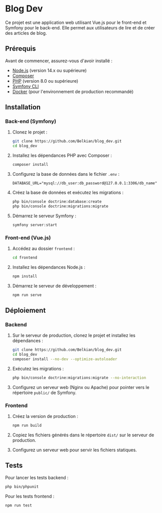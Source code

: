 # Blog Dev

Ce projet est une application web utilisant Vue.js pour le front-end et Symfony pour le back-end. Elle permet aux utilisateurs de lire et de créer des articles de blog.

## Prérequis

Avant de commencer, assurez-vous d'avoir installé :

- [Node.js](https://nodejs.org/) (version 14.x ou supérieure)
- [Composer](https://getcomposer.org/)
- [PHP](https://www.php.net/) (version 8.0 ou supérieure)
- [Symfony CLI](https://symfony.com/download)
- [Docker](https://www.docker.com/) (pour l'environnement de production recommandé)

## Installation

### Back-end (Symfony)

1. Clonez le projet :
   ```bash
   git clone https://github.com/Belkian/blog_dev.git
   cd blog_dev
   ```

2. Installez les dépendances PHP avec Composer :
   ```bash
   composer install
   ```

3. Configurez la base de données dans le fichier `.env` :
   ```dotenv
   DATABASE_URL="mysql://db_user:db_password@127.0.0.1:3306/db_name"
   ```

4. Créez la base de données et exécutez les migrations :
   ```bash
   php bin/console doctrine:database:create
   php bin/console doctrine:migrations:migrate
   ```

5. Démarrez le serveur Symfony :
   ```bash
   symfony server:start
   ```

### Front-end (Vue.js)

1. Accédez au dossier `frontend` :
   ```bash
   cd frontend
   ```

2. Installez les dépendances Node.js :
   ```bash
   npm install
   ```

3. Démarrez le serveur de développement :
   ```bash
   npm run serve
   ```

## Déploiement

### Backend

1. Sur le serveur de production, clonez le projet et installez les dépendances :
   ```bash
   git clone https://github.com/Belkian/blog_dev.git
   cd blog_dev
   composer install --no-dev --optimize-autoloader
   ```

2. Exécutez les migrations :
   ```bash
   php bin/console doctrine:migrations:migrate --no-interaction
   ```

3. Configurez un serveur web (Nginx ou Apache) pour pointer vers le répertoire `public/` de Symfony.

### Frontend

1. Créez la version de production :
   ```bash
   npm run build
   ```

2. Copiez les fichiers générés dans le répertoire `dist/` sur le serveur de production.

3. Configurez un serveur web pour servir les fichiers statiques.

## Tests

Pour lancer les tests backend :
```bash
php bin/phpunit
```

Pour les tests frontend :
```bash
npm run test
```
